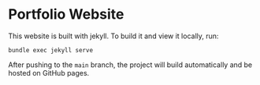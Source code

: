 # Portfolio Website

This website is built with jekyll. To build it and 
view it locally, run:
```
bundle exec jekyll serve
```

After pushing to the `main` branch, the project will build automatically and 
be hosted on GitHub pages.

